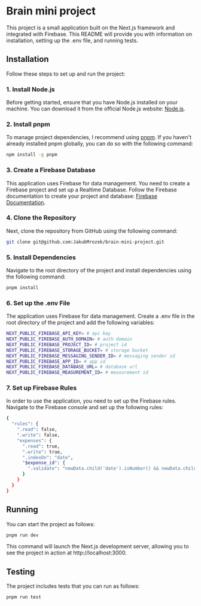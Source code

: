 # Brain mini project

This project is a small application built on the Next.js framework and integrated with Firebase. This README will provide you with information on installation, setting up the .env file, and running tests.

## Installation

Follow these steps to set up and run the project:

### 1. Install Node.js

Before getting started, ensure that you have Node.js installed on your machine. You can download it from the official Node.js website: [Node.js](https://nodejs.org/en/).

### 2. Install pnpm

To manage project dependencies, I recommend using [pnpm](https://pnpm.io/). If you haven't already installed pnpm globally, you can do so with the following command:

```bash
npm install -g pnpm
```

### 3. Create a Firebase Database

This application uses Firebase for data management. You need to create a Firebase project and set up a Realtime Database. Follow the Firebase documentation to create your project and database: [Firebase Documentation](https://firebase.google.com/docs/web/setup).

### 4. Clone the Repository

Next, clone the repository from GitHub using the following command:

```bash
git clone git@github.com:JakubMrozek/brain-mini-project.git
```

### 5. Install Dependencies

Navigate to the root directory of the project and install dependencies using the following command:

```bash
pnpm install
```

### 6. Set up the .env File

The application uses Firebase for data management. Create a .env file in the root directory of the project and add the following variables:

```bash
NEXT_PUBLIC_FIREBASE_API_KEY= # api key
NEXT_PUBLIC_FIREBASE_AUTH_DOMAIN= # auth domain
NEXT_PUBLIC_FIREBASE_PROJECT_ID= # project id
NEXT_PUBLIC_FIREBASE_STORAGE_BUCKET= # storage bucket
NEXT_PUBLIC_FIREBASE_MESSAGING_SENDER_ID= # messaging sender id
NEXT_PUBLIC_FIREBASE_APP_ID= # app id
NEXT_PUBLIC_FIREBASE_DATABASE_URL= # database url
NEXT_PUBLIC_FIREBASE_MEASUREMENT_ID= # measurement id
```

### 7. Set up Firebase Rules

In order to use the application, you need to set up the Firebase rules. Navigate to the Firebase console and set up the following rules:

```bash
{
  "rules": {
    ".read": false,
    ".write": false,
    "expenses": {
      ".read": true,
      ".write": true,
      ".indexOn": "date",
      "$expense_id": {
        ".validate": "newData.child('date').isNumber() && newData.child('value').isNumber() && newData.child('channel').isString()"
      }
    }
  }
}
```

## Running

You can start the project as follows:

```bash
pnpm run dev
```

This command will launch the Next.js development server, allowing you to see the project in action at http://localhost:3000.

## Testing

The project includes tests that you can run as follows:

```bash
pnpm run test
```

